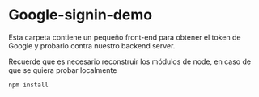 # Google-signin-demo

Esta carpeta contiene un pequeño front-end para obtener el token de Google y probarlo contra nuestro backend server.

Recuerde que es necesario reconstruir los módulos de node, en caso de que se quiera probar localmente

```
npm install
```